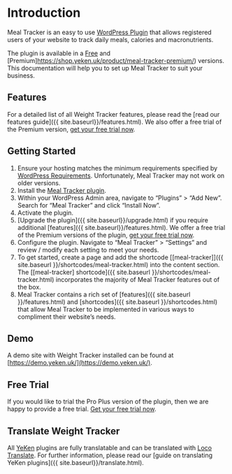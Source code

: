 # Introduction

Meal Tracker is an easy to use [WordPress Plugin](https://wordpress.org/plugins/meal-tracker/) that allows registered users of your website to track daily meals, calories and macronutrients.    
    
The plugin is available in a [Free](https://wordpress.org/plugins/meal-tracker/) and [Premium]https://shop.yeken.uk/product/meal-tracker-premium/) versions. This documentation will help you to set up Meal Tracker to suit your business.  
  
## Features  
  
For a detailed list of all Weight Tracker features, please read the [read our features guide]({{ site.baseurl}}/features.html).  We also offer a free trial of the Premium version, [get your free trial now](https://shop.yeken.uk/get-a-trial-license/).

## Getting Started  
  
 1. Ensure your hosting matches the minimum requirements specified by [WordPress Requirements](https://wordpress.org/about/requirements/). Unfortunately, Meal Tracker may not work on older versions.  
 2. Install the [Meal Tracker plugin](https://wordpress.org/plugins/meal-tracker/).  
   1. Within your WordPress Admin area, navigate to “Plugins” > “Add New”. Search for “Meal Tracker” and click “Install Now”.  
   2. Activate the plugin.  
   3. [Upgrade the plugin]({{ site.baseurl}}/upgrade.html) if you require additional [features]({{ site.baseurl}}/features.html). We offer a free trial of the Premium versions of the plugin, [get your free trial now](https://shop.yeken.uk/get-a-trial-license/).
   4. Configure the plugin. Navigate to “Meal Tracker” > “Settings” and review / modify each setting to meet your needs.  
   5. To get started, create a page and add the shortcode [[meal-tracker]]({{ site.baseurl }}/shortcodes/meal-tracker.html) into the content section. The  [[meal-tracker] shortcode]({{ site.baseurl }}/shortcodes/meal-tracker.html)  incorporates the majority of Meal Tracker features out of the box.  
   6. Meal Tracker contains a rich set of  [features]({{ site.baseurl }}/features.html) and [shortcodes]({{ site.baseurl }}/shortcodes.html) that allow Meal Tracker to be implemented in various ways to compliment their website’s needs.  

## Demo

A demo site with Weight Tracker installed can be found at [https://demo.yeken.uk/](https://demo.yeken.uk/).

## Free Trial 

If you would like to trial the Pro Plus version of the plugin, then we are happy to provide a free trial. [Get your free trial now](https://shop.yeken.uk/get-a-trial-license/). 

## Translate Weight Tracker  
All [YeKen](https://www.yeken.uk) plugins are fully translatable and can be translated with [Loco Translate](https://en-gb.wordpress.org/plugins/loco-translate/). For further information, please read our [guide on translating YeKen plugins]({{ site.baseurl}}/translate.html).